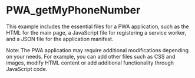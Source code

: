 # PWA_getMyPhoneNumber
This example includes the essential files for a PWA application, such as the HTML for the main page, 
a JavaScript file for registering a service worker, and a JSON file for the application manifest.

Note: The PWA application may require additional modifications depending on your needs. 
      For example, you can add other files such as CSS and images, modify HTML content or add additional 
      functionality through JavaScript code.
